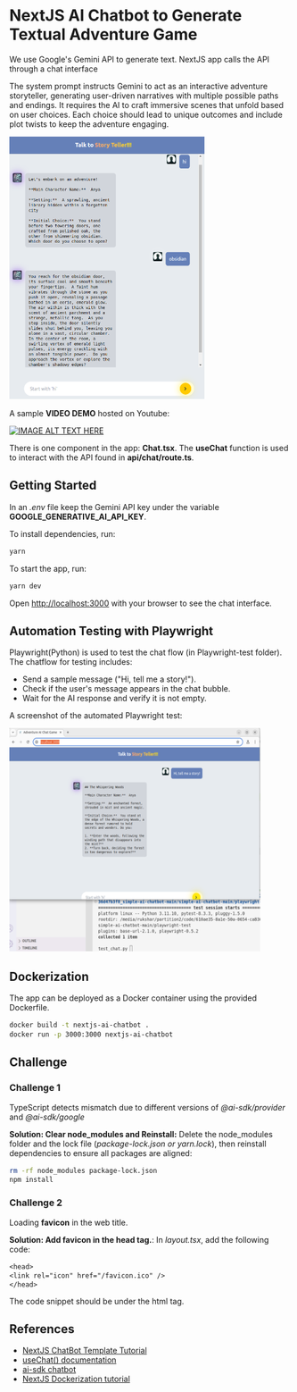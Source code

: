# NextJS AI Chatbot to Generate Textual Adventure Game

We use Google's Gemini API to generate text. NextJS app calls the API through a chat interface

The system prompt instructs Gemini to act as an interactive adventure storyteller, generating  user-driven narratives with multiple possible paths and endings. It requires the AI to craft immersive scenes that unfold based on user choices. Each choice should lead to unique outcomes and include plot twists to keep the adventure engaging.

<img src="images/story-teller-nextjs.png" alt="app demo" width=350 height=470>

A sample **VIDEO DEMO** hosted on Youtube:

[![IMAGE ALT TEXT HERE](https://img.youtube.com/vi/82cfLiSjNr0/0.jpg)](https://youtu.be/82cfLiSjNr0)




There is one component in the app: **Chat.tsx**. The **useChat** function is used to interact with the API found in **api/chat/route.ts**.

## Getting Started

In an *.env* file keep the Gemini API key under the variable **GOOGLE_GENERATIVE_AI_API_KEY**.

To install dependencies, run:

```bash
yarn
```

To start the app, run:

```bash
yarn dev
```

Open [http://localhost:3000](http://localhost:3000) with your browser to see the chat interface.

## Automation Testing with Playwright

Playwright(Python) is used to test the chat flow (in Playwright-test folder). The chatflow for testing includes:
- Send a sample message ("Hi, tell me a story!").
- Check if the user's message appears in the chat bubble.
- Wait for the AI response and verify it is not empty. 

A screenshot of the automated Playwright test:

<img src="images/playwright-automation-test.png" alt="app demo" width=450 height=400>

## Dockerization

The app can be deployed as a Docker container using the provided Dockerfile.

```bash
docker build -t nextjs-ai-chatbot .
docker run -p 3000:3000 nextjs-ai-chatbot
```

## Challenge

### Challenge 1
TypeScript detects mismatch due to different versions of *@ai-sdk/provider* and *@ai-sdk/google*

**Solution: Clear node_modules and Reinstall:** Delete the node_modules folder and the lock file (*package-lock.json or yarn.lock*), then reinstall dependencies to ensure all packages are aligned:

```bash
rm -rf node_modules package-lock.json
npm install
```

### Challenge 2
Loading **favicon** in the web title. 

**Solution: Add favicon in the head tag.**:
In *layout.tsx*, add the following code:

```tsx
<head>
<link rel="icon" href="/favicon.ico" />
</head>
```
The code snippet should be under the html tag.

## References
- [NextJS ChatBot Template Tutorial](https://www.youtube.com/watch?v=sHuIIX79MOs&ab_channel=CodebenderAI)
- [useChat() documentation](https://sdk.vercel.ai/docs/reference/ai-sdk-ui/use-chat)
- [ai-sdk chatbot](https://sdk.vercel.ai/docs/ai-sdk-ui/chatbot)
- [NextJS Dockerization tutorial](https://dev.to/vorillaz/how-to-dockerize-a-nextjs-app-4e4h)

